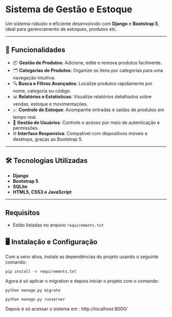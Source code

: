 # Sistema de Gestão e Estoque

Um sistema robusto e eficiente desenvolvido com **Django** e **Bootstrap 5**, ideal para gerenciamento de estoques, produtos etc. 

---

## 🚀 Funcionalidades

- 📦 **Gestão de Produtos**: Adicione, edite e remova produtos facilmente.
- 🗂️ **Categorias de Produtos**: Organize os itens por categorias para uma navegação intuitiva.
- 🔍 **Busca e Filtros Avançados**: Localize produtos rapidamente por nome, categoria ou código.
- 📊 **Relatórios e Estatísticas**: Visualize relatórios detalhados sobre vendas, estoque e movimentações.
- 📈 **Controle de Estoque**: Acompanhe entradas e saídas de produtos em tempo real.
- 👥 **Gestão de Usuários**: Controle o acesso por meio de autenticação e permissões.
- 🌐 **Interface Responsiva**: Compatível com dispositivos móveis e desktops, graças ao Bootstrap 5.

---

## 🛠️ Tecnologias Utilizadas

- **Django**
- **Bootstrap 5**
- **SQLite**
- **HTML5, CSS3 e JavaScript**

---

## Requisitos

- Estão listadas no arquivo `requirements.txt`

## 🖥️ Instalação e Configuração
Com a venv ativa, instale as dependências do projeto usando o seguinte comando:
```
pip install -r requirements.txt
```
Agora é só aplicar o migration e depois iniciar o projeto com o comando:
```
python manage.py migrate

python manage.py runserver
```
Depois é só acessar o sistema em : http://localhost:8000/
